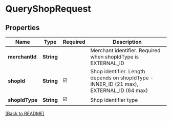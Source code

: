 # QueryShopRequest
## Properties

| Name | Type | Required | Description |
| ------------- | ------------- | ------------- | ------------- |
| **merchantId** | **String** |  | Merchant identifier. Required when shopIdType is EXTERNAL_ID |
| **shopId** | **String** | ☑️ | Shop identifier. Length depends on shopIdType - INNER_ID (21 max), EXTERNAL_ID (64 max) |
| **shopIdType** | **String** | ☑️ | Shop identifier type |

[[Back to README]](../../../../README.md)
